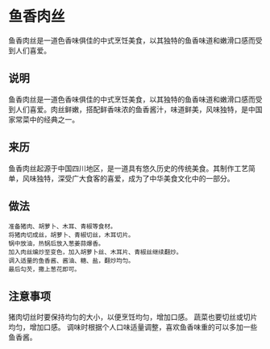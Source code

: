 鱼香肉丝
===
鱼香肉丝是一道色香味俱佳的中式烹饪美食，以其独特的鱼香味道和嫩滑口感而受到人们喜爱。

## 说明
鱼香肉丝是一道色香味俱佳的中式烹饪美食，以其独特的鱼香味道和嫩滑口感而受到人们喜爱。肉丝鲜嫩，搭配鲜香味浓的鱼香酱汁，味道鲜美，风味独特，是中国家常菜中的经典之一。

## 来历
鱼香肉丝起源于中国四川地区，是一道具有悠久历史的传统美食。其制作工艺简单，风味独特，深受广大食客的喜爱，成为了中华美食文化中的一部分。

## 做法
```shell
准备猪肉、胡萝卜、木耳、青椒等食材。
将猪肉切成丝，胡萝卜、青椒切丝，木耳切片。
锅中放油，热锅后放入葱姜蒜爆香。
加入肉丝煸炒至变色，加入胡萝卜丝、木耳片、青椒丝继续翻炒。
调入适量的鱼香酱、酱油、糖、盐，翻炒均匀。
最后勾芡，撒上葱花即可。
```

## 注意事项
猪肉切丝时要保持均匀的大小，以便烹饪均匀，增加口感。
蔬菜也要切丝或切片均匀，增加口感。
调味时根据个人口味适量调整，喜欢鱼香味重的可以多加一些鱼香酱。
